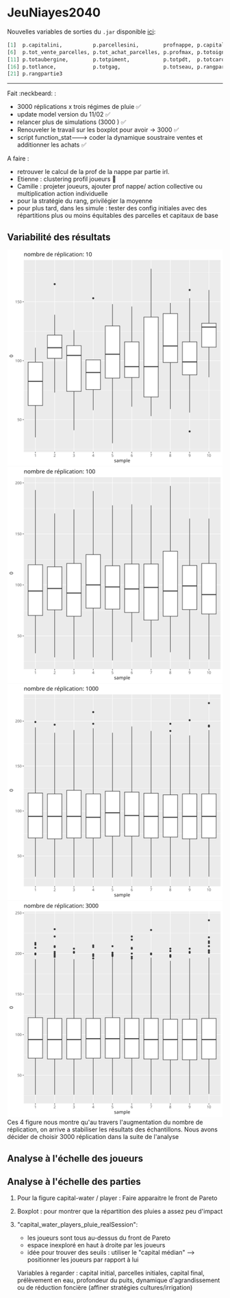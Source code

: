 # JeuNiayes2040

Nouvelles variables de sorties du `.jar` disponible [ici](data/jeu_niayes.jar):
```r
[1]  p.capitalini,          p.parcellesini,        profnappe, p.capital,    p.prelevtot, 
[6]  p.tot_vente_parcelles, p.tot_achat_parcelles, p.profmax, p.totoignon,  p.totchou, 
[11] p.totaubergine,        p.totpiment,           p.totpdt,  p.totcarotte, p.nbparcelle_noncultivee, 
[16] p.totlance,            p.totgag,              p.totseau, p.rangpartie1,p.rangpartie2,
[21] p.rangpartie3
```
---

Fait :neckbeard: : 
- 3000 réplications  x trois régimes de pluie :white_check_mark:
- update model version du 11/02 :white_check_mark:
- relancer plus de simulations (3000 ) :white_check_mark:
- Renouveler le travail sur les boxplot pour avoir -> 3000 :white_check_mark:
- script function_stat---> coder la dynamique soustraire ventes et additionner les achats :white_check_mark:

A faire :
- retrouver le calcul de la prof de la nappe par partie irl.
- Etienne : clustering profil joueurs :smoking:
- Camille : projeter joueurs, ajouter prof nappe/ action collective ou multiplication action individuelle
- pour la stratégie du rang, privilégier la moyenne
- pour plus tard, dans les simule : tester des config initiales avec des répartitions plus ou moins équitables des parcelles et capitaux de base

## Variabilité des résultats
![100 réplication](img/sample/sample10.png)
![1000 replication](img/sample/sample100.png)
![dd](img/sample/sample1000.png)
![3000 replication](img/sample/sample3000.png "3000 replication")
Ces 4 figure nous montre qu'au travers l'augmentation du nombre de réplication, on arrive a stabiliser les résultats des échantillons. Nous avons décider de choisir 3000 réplication dans la suite de l'analyse
## Analyse à l'échelle des joueurs

## Analyse à l'échelle des parties

1. Pour la figure capital-water / player : 
	Faire apparaitre le front de Pareto

2. Boxplot : pour montrer que la répartition des pluies a assez peu d'impact

3. "capital_water_players_pluie_realSession":
	- les joueurs sont tous au-dessus du front de Pareto
	- espace inexploré en haut à droite par les joueurs
	- idée pour trouver des seuils : utiliser le "capital médian" --> positionner les joueurs par rapport à lui
	
	Variables à regarder :
	capital initial, parcelles initiales, capital final, prélèvement en eau, profondeur du puits, dynamique d'agrandissement ou de réduction foncière (affiner stratégies cultures/irrigation)
	
